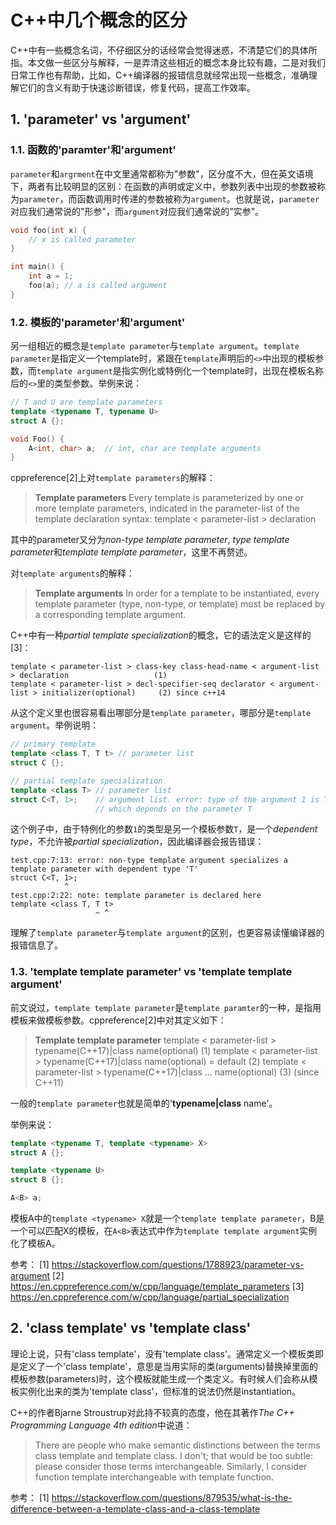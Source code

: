 # C++中几个概念的区分
C++中有一些概念名词，不仔细区分的话经常会觉得迷惑，不清楚它们的具体所指。本文做一些区分与解释，一是弄清这些相近的概念本身比较有趣，二是对我们日常工作也有帮助，比如，C++编译器的报错信息就经常出现一些概念，准确理解它们的含义有助于快速诊断错误，修复代码，提高工作效率。
## 1. 'parameter' vs 'argument'
### 1.1. 函数的'paramter'和'argument'
`parameter`和`argrment`在中文里通常都称为"参数"，区分度不大，但在英文语境下，两者有比较明显的区别：在函数的声明或定义中，参数列表中出现的参数被称为`parameter`，而函数调用时传递的参数被称为`argument`。也就是说，`parameter`对应我们通常说的"形参"，而`argument`对应我们通常说的"实参"。
```cpp
void foo(int x) {
    // x is called parameter
}

int main() {
    int a = 1;
    foo(a); // a is called argument
}
```
### 1.2. 模板的'parameter'和'argument'
另一组相近的概念是`template parameter`与`template argument`。`template parameter`是指定义一个template时，紧跟在`template`声明后的`<>`中出现的模板参数，而`template argument`是指实例化或特例化一个template时，出现在模板名称后的`<>`里的类型参数。举例来说：
```cpp
// T and U are template parameters
template <typename T, typename U>
struct A {};

void Foo() {
    A<int, char> a;  // int, char are template arguments
}
```
cppreference[2]上对`template parameters`的解释：
> **Template parameters**
> Every template is parameterized by one or more template parameters, indicated in the parameter-list of the template declaration syntax:
> template < parameter-list > declaration	

其中的parameter又分为*non-type template parameter*, *type template parameter*和*template template parameter*，这里不再赘述。

对`template arguments`的解释：
> **Template arguments**
> In order for a template to be instantiated, every template parameter (type, non-type, or template) must be replaced by a corresponding template argument. 

C++中有一种*partial template specialization*的概念，它的语法定义是这样的[3]：
```
template < parameter-list > class-key class-head-name < argument-list > declaration                   (1)
template < parameter-list > decl-specifier-seq declarator < argument-list > initializer(optional)     (2) since c++14
```
从这个定义里也很容易看出哪部分是`template parameter`，哪部分是`template argument`。举例说明：
```cpp
// primary template
template <class T, T t> // parameter list
struct C {};

// partial template specialization
template <class T> // parameter list
struct C<T, 1>;    // argument list. error: type of the argument 1 is T,
                   // which depends on the parameter T
```
这个例子中，由于特例化的参数`1`的类型是另一个模板参数`T`，是一个*dependent type*，不允许被*partial specialization*，因此编译器会报告错误：
```
test.cpp:7:13: error: non-type template argument specializes a template parameter with dependent type 'T'
struct C<T, 1>;
            ^
test.cpp:2:22: note: template parameter is declared here
template <class T, T t>
                   ~ ^
```
理解了`template parameter`与`template argument`的区别，也更容易读懂编译器的报错信息了。

### 1.3. 'template template parameter' vs 'template template argument'
前文说过，`template template parameter`是`template paramter`的一种，是指用模板来做模板参数。cppreference[2]中对其定义如下：

> **Template template parameter**
> template < parameter-list > typename(C++17)|class name(optional)	(1)	
> template < parameter-list > typename(C++17)|class name(optional) = default	(2)	
> template < parameter-list > typename(C++17)|class ... name(optional)	(3)	(since C++11)

一般的`template parameter`也就是简单的'**typename|class** name'。

举例来说：
```cpp
template <typename T, template <typename> X>
struct A {};

template <typename U>
struct B {};

A<B> a;
```
模板A中的`template <typename> X`就是一个`template template parameter`，B是一个可以匹配X的模板，在`A<B>`表达式中作为`template template argument`实例化了模板A。

参考：
[1] https://stackoverflow.com/questions/1788923/parameter-vs-argument
[2] https://en.cppreference.com/w/cpp/language/template_parameters
[3] https://en.cppreference.com/w/cpp/language/partial_specialization

## 2. 'class template' vs 'template class'
理论上说，只有'class template'，没有'template class'。通常定义一个模板类即是定义了一个'class template'，意思是当用实际的类(arguments)替换掉里面的模板参数(parameters)时，这个模板就能生成一个类定义。有时候人们会称从模板实例化出来的类为'template class'，但标准的说法仍然是instantiation。

C++的作者Bjarne Stroustrup对此持不较真的态度，他在其著作*The C++ Programming Language 4th edition*中说道：
> There are people who make semantic distinctions between the terms class template and template class. I don't; that would be too subtle: please consider those terms interchangeable. Similarly, I consider function template interchangeable with template function.

参考：
[1] https://stackoverflow.com/questions/879535/what-is-the-difference-between-a-template-class-and-a-class-template
